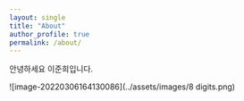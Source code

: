 ```yaml
---
layout: single
title: "About"
author_profile: true
permalink: /about/
---
```


안녕하세요 이준희입니다.



![image-20220306164130086](../assets/images/8 digits.png)

